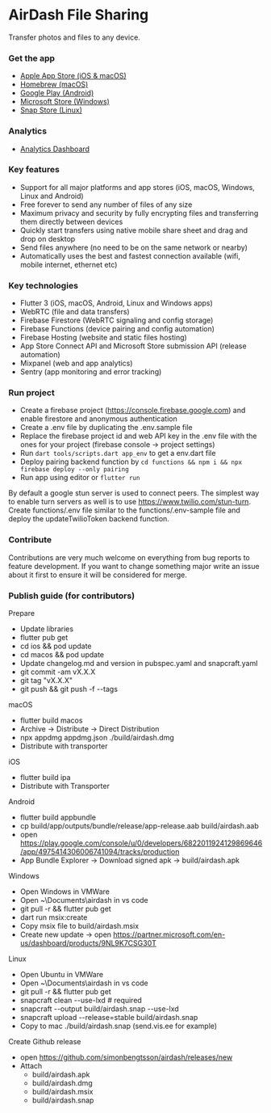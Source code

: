 # AirDash File Sharing

Transfer photos and files to any device.

### Get the app

- [Apple App Store (iOS & macOS)](https://apps.apple.com/se/app/airdash-file-sharing/id1596599922)
- [Homebrew (macOS)](https://formulae.brew.sh/cask/airdash)
- [Google Play (Android)](https://play.google.com/store/apps/details?id=io.flown.airdash)
- [Microsoft Store (Windows)](https://apps.microsoft.com/store/detail/airdash/9NL9K7CSG30T)
- [Snap Store (Linux)](https://snapcraft.io/airdash)

### Analytics

- [Analytics Dashboard](https://mixpanel.com/p/XKeBKcwzQ5HjuUxuxHv934)

### Key features

- Support for all major platforms and app stores (iOS, macOS, Windows, Linux and Android)
- Free forever to send any number of files of any size
- Maximum privacy and security by fully encrypting files and transferring them directly between devices
- Quickly start transfers using native mobile share sheet and drag and drop on desktop
- Send files anywhere (no need to be on the same network or nearby)
- Automatically uses the best and fastest connection available (wifi, mobile internet, ethernet etc)

### Key technologies

- Flutter 3 (iOS, macOS, Android, Linux and Windows apps)
- WebRTC (file and data transfers)
- Firebase Firestore (WebRTC signaling and config storage)
- Firebase Functions (device pairing and config automation)
- Firebase Hosting (website and static files hosting)
- App Store Connect API and Microsoft Store submission API (release automation)
- Mixpanel (web and app analytics)
- Sentry (app monitoring and error tracking)

### Run project

- Create a firebase project (https://console.firebase.google.com) and enable firestore and anonymous authentication
- Create a .env file by duplicating the .env.sample file
- Replace the firebase project id and web API key in the .env file with the ones for your project (firebase console -> project settings)
- Run `dart tools/scripts.dart app_env` to get a env.dart file
- Deploy pairing backend function by `cd functions && npm i && npx firebase deploy --only pairing`
- Run app using editor or `flutter run`

By default a google stun server is used to connect peers. The simplest way to enable turn servers as well is to use https://www.twilio.com/stun-turn. Create functions/.env file similar to the functions/.env-sample file and deploy the updateTwilioToken backend function.

### Contribute

Contributions are very much welcome on everything from bug reports to feature development. If you
want to change something major write an issue about it first to ensure it will be considered for
merge.

### Publish guide (for contributors)

Prepare

- Update libraries
- flutter pub get
- cd ios && pod update
- cd macos && pod update
- Update changelog.md and version in pubspec.yaml and snapcraft.yaml
- git commit -am vX.X.X
- git tag "vX.X.X"
- git push && git push -f --tags

macOS

- flutter build macos
- Archive -> Distribute -> Direct Distribution
- npx appdmg appdmg.json ./build/airdash.dmg
- Distribute with transporter

iOS

- flutter build ipa
- Distribute with Transporter

Android

- flutter build appbundle
- cp build/app/outputs/bundle/release/app-release.aab build/airdash.aab
- open https://play.google.com/console/u/0/developers/6822011924129869646/app/4975414306006741094/tracks/production
- App Bundle Explorer -> Download signed apk -> build/airdash.apk

Windows

- Open Windows in VMWare
- Open ~\Documents\airdash in vs code
- git pull -r && flutter pub get
- dart run msix:create
- Copy msix file to build/airdash.msix
- Create new update -> open https://partner.microsoft.com/en-us/dashboard/products/9NL9K7CSG30T

Linux

- Open Ubuntu in VMWare
- Open ~\Documents\airdash in vs code
- git pull -r && flutter pub get
- snapcraft clean --use-lxd # required
- snapcraft --output build/airdash.snap --use-lxd
- snapcraft upload --release=stable build/airdash.snap
- Copy to mac ./build/airdash.snap (send.vis.ee for example)

Create Github release

- open https://github.com/simonbengtsson/airdash/releases/new
- Attach
  - build/airdash.apk
  - build/airdash.dmg
  - build/airdash.msix
  - build/airdash.snap

